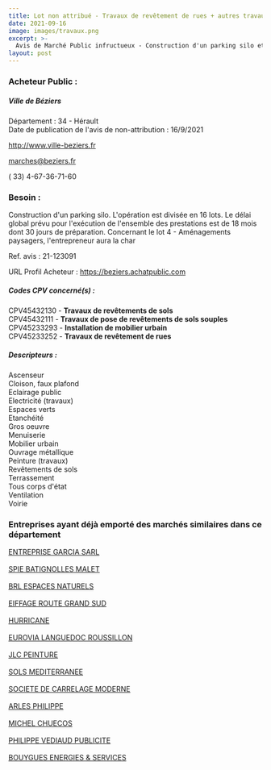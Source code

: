 ```yaml
---
title: Lot non attribué - Travaux de revêtement de rues + autres travaux
date: 2021-09-16
image: images/travaux.png
excerpt: >-
  Avis de Marché Public infructueux - Construction d'un parking silo et réaménagement de gare routière et de ses abords
layout: post
---
```


### Acheteur Public :
##### Ville de Béziers
Département : 34 - Hérault<br/>
Date de publication de l'avis de non-attribution : 16/9/2021


http://www.ville-beziers.fr

marches@beziers.fr

( 33) 4-67-36-71-60
### Besoin :

Construction d'un parking silo. L'opération est divisée en 16 lots. Le délai global prévu pour l'exécution de l'ensemble des prestations est de 18 mois dont 30 jours de préparation. Concernant le lot 4 - Aménagements paysagers, l'entrepreneur aura la char

Ref. avis : 21-123091

URL Profil Acheteur : https://beziers.achatpublic.com

##### Codes CPV concerné(s) :
CPV45432130 - **Travaux de revêtements de sols** <br/>
CPV45432111 - **Travaux de pose de revêtements de sols souples** <br/>
CPV45233293 - **Installation de mobilier urbain** <br/>
CPV45233252 - **Travaux de revêtement de rues** <br/>

##### Descripteurs :
Ascenseur <br/>
Cloison, faux plafond <br/>
Eclairage public <br/>
Electricité (travaux) <br/>
Espaces verts <br/>
Etanchéité <br/>
Gros oeuvre <br/>
Menuiserie <br/>
Mobilier urbain <br/>
Ouvrage métallique <br/>
Peinture (travaux) <br/>
Revêtements de sols <br/>
Terrassement <br/>
Tous corps d'état <br/>
Ventilation <br/>
Voirie <br/>

### Entreprises ayant déjà emporté des marchés similaires dans ce département
<a href="/entreprise-544/siren-301982211">ENTREPRISE GARCIA SARL</a><br/><br/>
<a href="/entreprise-544/siren-302698873">SPIE BATIGNOLLES MALET</a><br/><br/>
<a href="/entreprise-554/siren-391484755">BRL ESPACES NATURELS</a><br/><br/>
<a href="/entreprise-555/siren-398762211">EIFFAGE ROUTE GRAND SUD</a><br/><br/>
<a href="/entreprise-557/siren-414495606">HURRICANE</a><br/><br/>
<a href="/entreprise-559/siren-428613525">EUROVIA LANGUEDOC ROUSSILLON</a><br/><br/>
<a href="/entreprise-559/siren-430222018">JLC PEINTURE</a><br/><br/>
<a href="/entreprise-562/siren-445085699">SOLS MEDITERRANEE</a><br/><br/>
<a href="/entreprise-563/siren-469801013">SOCIETE DE CARRELAGE MODERNE</a><br/><br/>
<a href="/entreprise-566/siren-493296800">ARLES PHILIPPE</a><br/><br/>
<a href="/entreprise-569/siren-511643306">MICHEL CHUECOS</a><br/><br/>
<a href="/entreprise-574/siren-751065715">PHILIPPE VEDIAUD PUBLICITE</a><br/><br/>
<a href="/entreprise-574/siren-775664873">BOUYGUES ENERGIES & SERVICES</a><br/><br/>
